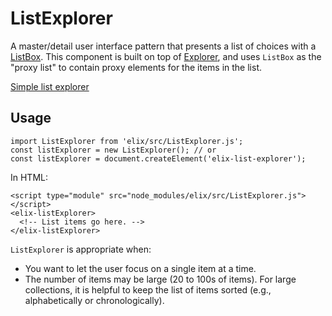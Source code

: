 # ListExplorer

A master/detail user interface pattern that presents a list of choices with a [ListBox](ListBox).  This component is built on top of [Explorer](Explorer), and uses `ListBox` as the "proxy list" to contain proxy elements for the items in the list.

[Simple list explorer](/demos/listExplorer.html)

## Usage

    import ListExplorer from 'elix/src/ListExplorer.js';
    const listExplorer = new ListExplorer(); // or
    const listExplorer = document.createElement('elix-list-explorer');

In HTML:

    <script type="module" src="node_modules/elix/src/ListExplorer.js"></script>
    <elix-listExplorer>
      <!-- List items go here. -->
    </elix-listExplorer>

`ListExplorer` is appropriate when:

* You want to let the user focus on a single item at a time.
* The number of items may be large (20 to 100s of items). For large collections, it is helpful to keep the list of items sorted (e.g., alphabetically or chronologically).

